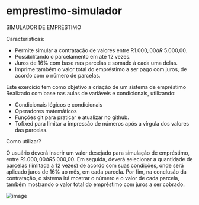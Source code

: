 # emprestimo-simulador

SIMULADOR DE EMPRÉSTIMO

Características: 

- Permite simular a contratação de valores entre R$1.000,00 à R$ 5.000,00.
- Possibilitando o parcelamento em até 12 vezes.
- Juros de 16% com base nas parcelas e somado à cada uma delas.
- Imprime também o valor total do empréstimo a ser pago com juros, de acordo com o número de parcelas.

Este exercício tem como objetivo a criação de um sistema de empréstimo
Realizado com base nas aulas de variáveis e condicionais, utilizando:

- Condicionais lógicos e condicionais
- Operadores matemáticos
- Funções git para praticar e atualizar no github. 
- Tofixed para limitar a impressão de números após a vírgula dos valores das parcelas.

Como utilizar?

O usuário deverá inserir um valor desejado para simulação de empréstimo, entre R$1.000,00 à R$5.000,00. Em seguida, deverá selecionar a quantidade de parcelas (limitada a 12 vezes) de acordo com suas condições, onde será aplicado juros de 16% ao mês, em cada parcela. Por fim, na conclusão da contratação, o sistema irá mostrar o número e o valor de cada parcela, também mostrando o valor total do empréstimo com juros a ser cobrado. 

![image](https://github.com/evandro-ucciolini/emprestimo-simulador/assets/144072777/7dc8d81a-23eb-48c4-ab29-3aad9daece51)

